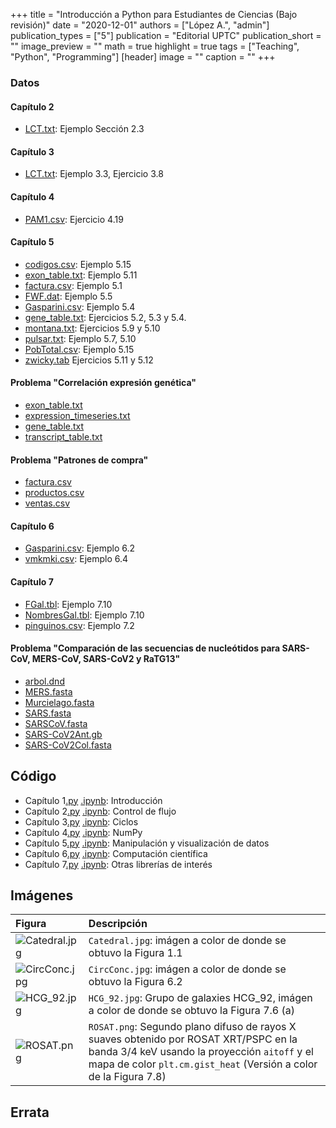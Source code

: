 +++
title = "Introducción a Python para Estudiantes de Ciencias (Bajo revisión)"
date = "2020-12-01"
authors = ["López A.", "admin"]
publication_types = ["5"]
publication = "Editorial UPTC"
publication_short = ""
image_preview = ""
math = true
highlight = true
tags = ["Teaching", "Python", "Programming"]
[header]
image = ""
caption = ""
+++

### Datos

#### Capítulo 2

* [LCT.txt](https://alexrojas.netlify.com/Data/Prog/LCT.txt): Ejemplo Sección 2.3

#### Capítulo 3

* [LCT.txt](https://alexrojas.netlify.com/Data/Prog/LCT.txt): Ejemplo 3.3, Ejercicio 3.8

#### Capítulo 4

* [PAM1.csv](https://alexrojas.netlify.com/Data/Prog/PAM1.csv): Ejercicio 4.19


#### Capítulo 5

* [codigos.csv](https://alexrojas.netlify.com/Data/Prog/codigos.csv): Ejemplo 5.15
* [exon_table.txt](https://alexrojas.netlify.com/Data/Prog/exon_table.txt): Ejemplo 5.11
* [factura.csv](https://alexrojas.netlify.com/Data/Prog/factura.csv): Ejemplo 5.1
* [FWF.dat](https://alexrojas.netlify.com/Data/Prog/FWF.dat): Ejemplo 5.5
* [Gasparini.csv](https://alexrojas.netlify.com/Data/Prog/Gasparini.csv): Ejemplo 5.4
* [gene_table.txt](https://alexrojas.netlify.com/Data/Prog/gene_table.txt): Ejercicios 5.2, 5.3 y 5.4. 
* [montana.txt](https://alexrojas.netlify.com/Data/Prog/montana.txt): Ejercicios 5.9 y 5.10
* [pulsar.txt](https://alexrojas.netlify.com/Data/Prog/pulsar.txt): Ejemplo 5.7, 5.10
* [PobTotal.csv](https://alexrojas.netlify.com/Data/Prog/PobTotal.csv): Ejemplo 5.15
* [zwicky.tab](https://alexrojas.netlify.com/Data/Prog/zwicky.tab) Ejercicios 5.11 y 5.12


#### Problema "Correlación expresión genética"

* [exon_table.txt](https://alexrojas.netlify.com/Data/Prog/exon_table.txt)
* [expression_timeseries.txt](https://alexrojas.netlify.com/Data/Prog/expression_timeseries.txt)
* [gene_table.txt](https://alexrojas.netlify.com/Data/Prog/gene_table.txt)
* [transcript_table.txt](https://alexrojas.netlify.com/Data/Prog/transcript_table.txt)

#### Problema "Patrones de compra"

* [factura.csv](https://alexrojas.netlify.com/Data/Prog/factura.csv)
* [productos.csv](https://alexrojas.netlify.com/Data/Prog/productos.csv)
* [ventas.csv](https://alexrojas.netlify.com/Data/Prog/ventas.csv)


#### Capítulo 6

* [Gasparini.csv](https://alexrojas.netlify.com/Data/Prog/Gasparini.csv): Ejemplo 6.2
* [vmkmki.csv](https://alexrojas.netlify.com/Data/Prog/vmkmki.csv): Ejemplo 6.4


#### Capítulo 7

* [FGal.tbl](https://alexrojas.netlify.com/Data/Prog/FGal.tbl): Ejemplo 7.10
* [NombresGal.tbl](https://alexrojas.netlify.com/Data/Prog/NombresGal.tbl): Ejemplo 7.10
* [pinguinos.csv](https://alexrojas.netlify.com/Data/Prog/pinguinos.csv): Ejemplo 7.2


#### Problema "Comparación de las secuencias de nucleótidos para SARS-CoV, MERS-CoV, SARS-CoV2 y RaTG13"

* [arbol.dnd](https://alexrojas.netlify.com/Data/Prog/arbol.dnd)
* [MERS.fasta](https://alexrojas.netlify.com/Data/Prog/MERS.fasta)
* [Murcielago.fasta](https://alexrojas.netlify.com/Data/Prog/Murcielago.fasta)
* [SARS.fasta](https://alexrojas.netlify.com/Data/Prog/SARS.fasta)
* [SARSCoV.fasta](https://alexrojas.netlify.com/Data/Prog/SARSCoV.fasta)
* [SARS-CoV2Ant.gb](https://alexrojas.netlify.com/Data/Prog/SARS-CoV2Ant.gb)
* [SARS-CoV2Col.fasta](https://alexrojas.netlify.com/Data/Prog/SARS-CoV2Col.fasta)





## Código

* Capítulo 1[.py](https://alexrojas.netlify.com/code/Prog/PPcap1.py) [.ipynb](https://alexrojas.netlify.com/code/Prog/PPcap1.ipynb): Introducción 
* Capítulo 2[.py](https://alexrojas.netlify.com/code/Prog/PPcap2.py) [.ipynb](https://alexrojas.netlify.com/code/Prog/PPcap2.ipynb): Control de flujo 
* Capítulo 3[.py](https://alexrojas.netlify.com/code/Prog/PPcap3.py) [.ipynb](https://alexrojas.netlify.com/code/Prog/PPcap3.ipynb): Ciclos 
* Capítulo 4[.py](https://alexrojas.netlify.com/code/Prog/PPcap4.py) [.ipynb](https://alexrojas.netlify.com/code/Prog/PPcap4.ipynb): NumPy
* Capítulo 5[.py](https://alexrojas.netlify.com/code/Prog/PPcap5.py) [.ipynb](https://alexrojas.netlify.com/code/Prog/PPcap5.ipynb): Manipulación y visualización de datos
* Capítulo 6[.py](https://alexrojas.netlify.com/code/Prog/PPcap6.py) [.ipynb](https://alexrojas.netlify.com/code/Prog/PPcap6.ipynb): Computación científica 
* Capítulo 7[.py](https://alexrojas.netlify.com/code/Prog/PPcap7.py) [.ipynb](https://alexrojas.netlify.com/code/Prog/PPcap7.ipynb): Otras librerías de interés 

## Imágenes

Figura  | Descripción
:------ | :------
![](https://alexrojas.netlify.com/media/Prog/Catedral.jpg "Catedral.jpg") | `Catedral.jpg`: imágen a color de donde se obtuvo la Figura 1.1
![](https://alexrojas.netlify.com/media/Prog/CircConc.jpg "CircConc.jpg") | `CircConc.jpg`: imágen a color de donde se obtuvo la Figura 6.2
![](https://alexrojas.netlify.com/media/Prog/HCG_92.jpg "HCG_92.jpg") | `HCG_92.jpg`: Grupo de galaxies HCG_92, imágen a color de donde se obtuvo la Figura 7.6 (a)
![](https://alexrojas.netlify.com/media/Prog/ROSAT.png "ROSAT.png") | `ROSAT.png`: Segundo plano difuso de rayos X suaves obtenido por ROSAT XRT/PSPC en la banda 3/4 keV usando la proyección `aitoff` y el mapa de color `plt.cm.gist_heat` (Versión a color de la Figura 7.8)


## Errata



